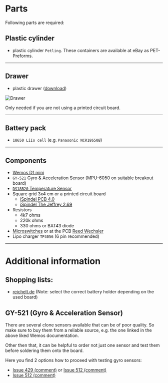 # Parts

Following parts are required:

## Plastic cylinder

- plastic cylinder `Petling`. These containers are available at eBay as PET-Preforms.

***

## Drawer

- plastic drawer ([download](https://github.com/universam1/iSpindel/raw/master/drawer/))

![Drawer](/pics/Schlitten_cad.jpg)

Only needed if you are not using a printed circuit board.

***

## Battery pack

- `18650 LiIo cell` (e.g. `Panasonic NCR18650B`)

***

## Components

- [Wemos D1 mini](https://www.wemos.cc/en/latest/d1/d1_mini.html)
- `GY-521` Gyro & Acceleration Sensor (MPU-6050 on suitable breakout board)
- [`DS18B20` Temperature Sensor](https://www.maximintegrated.com/en/products/analog/sensors-and-sensor-interface/DS18B20.html)
- Square grid 3x4 cm or a printed circuit board
  - [iSpindel PCB 4.0](https://www.pcbway.com/project/shareproject/iSpndel_4_0.html)
  - [iSpindel The Jeffrey 2.69](https://www.pcbway.com/project/shareproject/iSpindel_The_Jeffrey_2_69___Open_Source_Distilling.html)
- Resistors
  - 4k7 ohms
  - 220k ohms
  - 330 ohms or BAT43 diode
- [Microswitches](http://www.reichelt.de/Schiebeschalter/SS-ESP201/3/index.html) or at the PCB [Reed Wechsler](http://www.reichelt.de/Reedrelais/KSK-1C90/3/index.html)
- Lipo charger `TP4056` (6 pin recommended)

***

# Additional information

## Shopping lists:
- [reichelt.de](https://www.reichelt.de/my/1848159) (Note: select the correct battery holder depending on the used board)

## GY-521 (Gyro & Acceleration Sensor)
There are several clone sensors available that can be of poor quality. So make sure to buy them from a reliable source, e.g. the one linked in the above liked Wemos documentation.

Other then that, it can be helpful to order not just one sensor and test them before soldering them onto the board.

Here you find 2 options how to proceed with testing gyro sensors:
- [Issue 429 (comment)](https://github.com/universam1/iSpindel/issues/429#issuecomment-766389383) or [Issue 512 (comment)](https://github.com/universam1/iSpindel/issues/512#issuecomment-864923729)
- [Issue 512 (comment)](https://github.com/universam1/iSpindel/issues/512)

